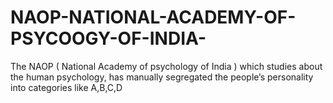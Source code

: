 # NAOP-NATIONAL-ACADEMY-OF-PSYCOOGY-OF-INDIA-
The NAOP ( National Academy of psychology of India ) which studies about the human psychology, has manually segregated the people’s personality into categories like A,B,C,D
